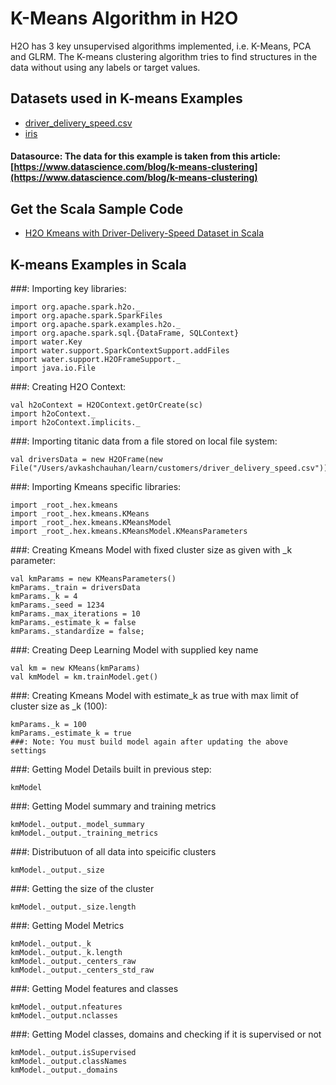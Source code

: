 # K-Means Algorithm in H2O #

H2O has 3 key unsupervised algorithms implemented, i.e. K-Means, PCA and GLRM. The K-means clustering algorithm tries to find structures in the data without using any labels or target values.

## Datasets used in K-means Examples ##
  - [driver_delivery_speed.csv](https://raw.githubusercontent.com/Avkash/mldl/master/data/driver_delivery_speed.csv)
  - [iris](https://raw.githubusercontent.com/Avkash/mldl/master/data/iris.csv)

#### Datasource: The data for this example is taken from this article: [https://www.datascience.com/blog/k-means-clustering](https://www.datascience.com/blog/k-means-clustering) ####

## Get the Scala Sample Code ##
  - [H2O Kmeans with Driver-Delivery-Speed Dataset in Scala](https://github.com/Avkash/mldl/blob/master/code/scala/H2O-KMeans-DriverSpeed.scala)

## K-means Examples in Scala ##

###: Importing key libraries:
```
import org.apache.spark.h2o._
import org.apache.spark.SparkFiles
import org.apache.spark.examples.h2o._
import org.apache.spark.sql.{DataFrame, SQLContext}
import water.Key
import water.support.SparkContextSupport.addFiles
import water.support.H2OFrameSupport._
import java.io.File
```

###: Creating H2O Context:
```
val h2oContext = H2OContext.getOrCreate(sc)
import h2oContext._
import h2oContext.implicits._
```

###: Importing titanic data from a file stored on local file system:
```
val driversData = new H2OFrame(new File("/Users/avkashchauhan/learn/customers/driver_delivery_speed.csv"))
```

###: Importing Kmeans specific libraries:
```
import _root_.hex.kmeans
import _root_.hex.kmeans.KMeans
import _root_.hex.kmeans.KMeansModel
import _root_.hex.kmeans.KMeansModel.KMeansParameters
```

###: Creating Kmeans Model with fixed cluster size as given with _k parameter:
```
val kmParams = new KMeansParameters()
kmParams._train = driversData
kmParams._k = 4
kmParams._seed = 1234
kmParams._max_iterations = 10
kmParams._estimate_k = false
kmParams._standardize = false;
```

###: Creating Deep Learning Model with supplied key name
```
val km = new KMeans(kmParams)
val kmModel = km.trainModel.get()
```

###: Creating Kmeans Model with estimate_k as true with max limit of cluster size as _k (100):
```
kmParams._k = 100
kmParams._estimate_k = true
###: Note: You must build model again after updating the above settings 
```

###: Getting Model Details built in previous step:
```
kmModel
```

###: Getting Model summary and training metrics 
```
kmModel._output._model_summary
kmModel._output._training_metrics
```

###: Distributuon of all data into speicific clusters
```
kmModel._output._size
```

###: Getting the size of the cluster
```
kmModel._output._size.length
```

###: Getting Model Metrics
```
kmModel._output._k
kmModel._output._k.length
kmModel._output._centers_raw
kmModel._output._centers_std_raw
```

###: Getting Model features and classes
```
kmModel._output.nfeatures
kmModel._output.nclasses
```

###: Getting Model classes, domains and checking if it is supervised or not
```
kmModel._output.isSupervised
kmModel._output.classNames
kmModel._output._domains
```
